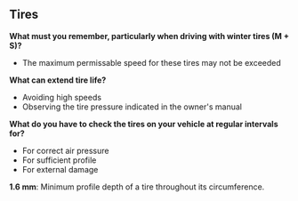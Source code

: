 ## Tires

**What must you remember, particularly when driving with winter tires (M + S)?**
- The maximum permissable speed for these tires may not be exceeded

**What can extend tire life?**
- Avoiding high speeds
- Observing the tire pressure indicated in the owner's manual

**What do you have to check the tires on your vehicle at regular intervals for?**
- For correct air pressure
- For sufficient profile
- For external damage

**1.6 mm**: Minimum profile depth of a tire throughout its circumference.